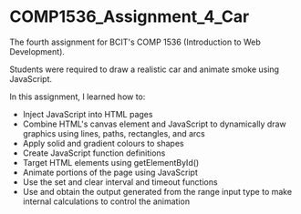 # COMP1536_Assignment_4_Car

The fourth assignment for BCIT's COMP 1536 (Introduction to Web Development).

Students were required to draw a realistic car and animate smoke using JavaScript.

In this assignment, I learned how to:
  - Inject JavaScript into HTML pages
  - Combine HTML's canvas element and JavaScript to dynamically draw graphics using lines, paths, rectangles, and arcs
  - Apply solid and gradient colours to shapes
  - Create JavaScript function definitions
  - Target HTML elements using getElementById()
  - Animate portions of the page using JavaScript
  - Use the set and clear interval and timeout functions
  - Use and obtain the output generated from the range input type to make internal calculations to control the animation
